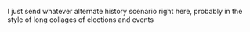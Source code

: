 I just send whatever alternate history scenario right here, probably in the style of long collages of elections and events
